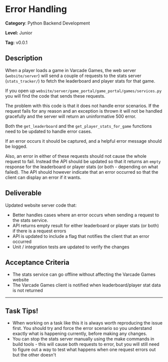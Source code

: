 # Error Handling

**Category**: Python Backend Development

**Level:** Junior

**Tag:** v0.0.1 

## Description

When a player loads a game in Varcade Games, the web server (`website/server`) will send a couple of requests to the stats server (`stats_tracker/`) to fetch the leaderboard and player stats for that game.

If you open up `website/server/game_portal/game_portal/games/services.py` you will find the code that sends these requests.

The problem with this code is that it does not handle error scenarios. If the request fails for any reason and an exception is thrown it will not be handled gracefully and the server will return an uninformative 500 error.

Both the `get_leaderboard` and the `get_player_stats_for_game` functions need to be updated to handle error cases.

If an error occurs it should be captured, and a helpful error message should be logged.

Also, an error in either of these requests should not cause the whole request to fail. Instead the API should be updated so that it returns an `empty` response for the leaderboard or player stats (or both - depending on what failed). The API should however indicate that an error occurred so that the client can display an error if it wants.

## Deliverable

Updated website server code that: 

* Better handles cases where an error occurs when sending a request to the stats service.
* API returns empty result for either leaderboard or player stats (or both) if there is a request errors
* API is updated to include a flag that notifies the client that an error occurred
* Unit / integration tests are updated to verify the changes

## Acceptance Criteria

* The stats service can go offline without affecting the Varcade Games website
* The Varcade Games client is notified when leaderboard/player stat data is not returned

***

## Task Tips!

* When working on a task like this it is always worth reproducing the issue first. You should try and force the error scenario so you understand exactly what is happening currently, before making any changes.
* You can stop the stats server manually using the make commands in build tools - this will cause both requests to error, but you will still need to figure out a way to test what happens when one request errors out but the other doesn't
